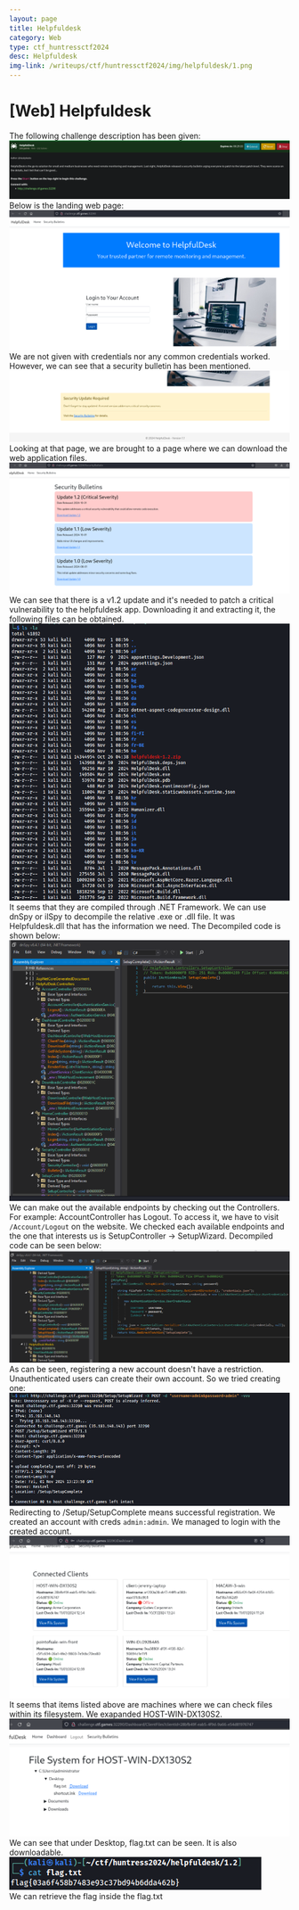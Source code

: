 ```yaml
---
layout: page
title: Helpfuldesk
category: Web
type: ctf_huntressctf2024
desc: Helpfuldesk
img-link: /writeups/ctf/huntressctf2024/img/helpfuldesk/1.png
---
```



# [Web] Helpfuldesk
The following challenge description has been given:<br />
![lol it didn't load](img/helpfuldesk/1.png)<br />
Below is the landing web page:<br />
![lol it didn't load](img/helpfuldesk/2.png)<br />
We are not given with credentials nor any common credentials worked. However, we can see that a security bulletin has been mentioned.<br />
![lol it didn't load](img/helpfuldesk/3.png)<br />
Looking at that page, we are brought to a page where we can download the web application files.<br />
![lol it didn't load](img/helpfuldesk/4.png)<br />
We can see that there is a v1.2 update and it's needed to patch a critical vulnerability to the helpfuldesk app. Downloading it and extracting it, the following files can be obtained.<br />
![lol it didn't load](img/helpfuldesk/5.png)<br />
It seems that they are compiled through .NET Framework. We can use dnSpy or ilSpy to decompile the relative .exe or .dll file. It was Helpfuldesk.dll that has the information we need. The Decompiled code is shown below:<br />
![lol it didn't load](img/helpfuldesk/6.png)<br />
We can make out the available endpoints by checking out the Controllers. For example: AccountController has Logout. To access it, we have to visit `/Account/Logout` on the website. We checked each available endpoints and the one that interests us is SetupController -> SetupWizard. Decompiled code can be seen below:<br />
![lol it didn't load](img/helpfuldesk/7.PNG)<br />
As can be seen, registering a new account doesn't have a restriction. Unauthenticated users can create their own account. So we tried creating one:<br />
![lol it didn't load](img/helpfuldesk/8.png)<br />
Redirecting to /Setup/SetupComplete means successful registration. We created an account with creds `admin:admin`. We managed to login with the created account.<br />
![lol it didn't load](img/helpfuldesk/9.png)<br />
It seems that items listed above are machines where we can check files within its filesystem. We exapanded HOST-WIN-DX130S2.<br />
![lol it didn't load](img/helpfuldesk/10.png)<br />
We can see that under Desktop, flag.txt can be seen. It is also downloadable.<br />
![lol it didn't load](img/helpfuldesk/11.png)<br />
We can retrieve the flag inside the flag.txt<br />
